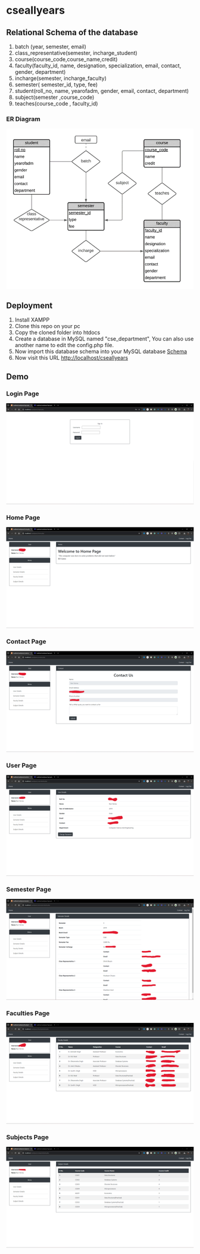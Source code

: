# cseallyears

## Relational Schema of the database
1.  batch (year, semester, email)
2. class_representative(semester, incharge_student)
3. course(course_code,course_name,credit)
4. faculty(faculty_id, name, designation, specialization, email, contact, gender, department)
5. incharge(semester, incharge_faculty)
6. semester( semester_id, type, fee)
7. student(roll_no, name, yearofadm, gender, email, contact, department)
8.  subject(semester ,course_code)
9. teaches(course_code , faculty_id)

### ER Diagram
![ER Diagram](https://github.com/raviverma2791747/cseallyears/blob/main/demo/er.png)

## Deployment
1. Install XAMPP
2. Clone this repo on your pc
3. Copy the cloned folder into htdocs
4. Create a database in MySQL named "cse_department", You can also use another name to edit the config.php file.
5. Now import this database schema into your MySQL database [Schema](https://github.com/raviverma2791747/cseallyears/blob/main/cse_department.sql)
7. Now visit this URL [http://localhost/cseallyears](http://localhost/cseallyears)

## Demo

### Login Page
![Login Page](https://github.com/raviverma2791747/cseallyears/blob/main/demo/demo1.png)

### Home Page
![Home Page](https://github.com/raviverma2791747/cseallyears/blob/main/demo/demo2.png)

### Contact Page
![Contact Page](https://github.com/raviverma2791747/cseallyears/blob/main/demo/demo3.png)

### User Page
![User Page](https://github.com/raviverma2791747/cseallyears/blob/main/demo/demo4.png)

### Semester Page
![Semester Page](https://github.com/raviverma2791747/cseallyears/blob/main/demo/demo5.png)

### Faculties Page
![Faculties Page](https://github.com/raviverma2791747/cseallyears/blob/main/demo/demo6.png)

### Subjects Page
![Subjects Page](https://github.com/raviverma2791747/cseallyears/blob/main/demo/demo7.png)
